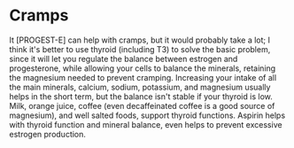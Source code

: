 # Cramps

It [PROGEST-E] can help with cramps, but it would probably take a lot; I think it's better to use thyroid (including T3) to solve the basic problem, since it will let you regulate the balance between estrogen and progesterone, while allowing your cells to balance the minerals, retaining the magnesium needed to prevent cramping. Increasing your intake of all the main minerals, calcium, sodium, potassium, and magnesium usually helps in the short term, but the balance isn't stable if your thyroid is low. Milk, orange juice, coffee (even decaffeinated coffee is a good source of magnesium), and well salted foods, support thyroid functions. Aspirin helps with thyroid function and mineral balance, even helps to prevent excessive estrogen production.